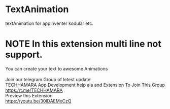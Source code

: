 # TextAnimation
textAnimation for appinventer kodular etc. 
# NOTE In this extension multi line not support.
You can create your text to awesome Animations <br>
<br>Join our telegram Group of letest update
<br>TECHHAMARA
App Development help aia and Extension To Join This Group
https://t.me/TECHHAMARA
<br>
Preview this Extension 
<br>
https://youtu.be/30lDAEMxCzQ
